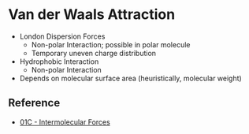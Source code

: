 # Van der Waals Attraction

* London Dispersion Forces  
  - Non-polar Interaction; possible in polar molecule  
  - Temporary uneven charge distribution
* Hydrophobic Interaction  
  - Non-polar Interaction
* Depends on molecular surface area (heuristically, molecular weight)

## Reference

* [01C - Intermolecular Forces](../../../../../../../00%20-%20Summary/SCCH134%20-%20Organic%20Chemistry%20for%20Medical%20Science/01C%20-%20Intermolecular%20Forces.md)
